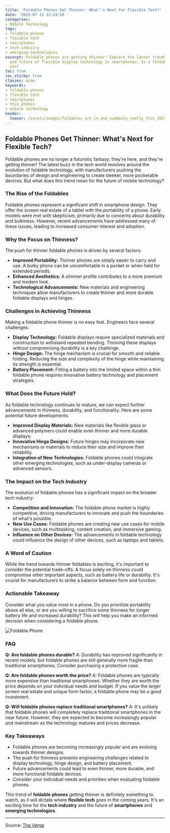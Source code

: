 ```yaml
---
title: 'Foldable Phones Get Thinner: What''s Next for Flexible Tech?'
date: '2025-07-13 12:24:50 '
categories:
- Mobile Technology
tags:
- foldable-phones
- flexible-tech
- smartphones
- tech-industry
- emerging-technologies
excerpt: Foldable phones are getting thinner! Explore the latest trends, challenges,
  and future of flexible display technology in smartphones. Is a foldable right for
  you?
toc: true
toc_sticky: true
classes: wide
keywords:
- foldable phones
- flexible tech
- smartphones
- thin phones
- mobile technology
header:
  teaser: /assets/images/foldables_are_in_and_suddenly_really_thin_20250713122450.png
---
```


## Foldable Phones Get Thinner: What's Next for Flexible Tech?

Foldable phones are no longer a futuristic fantasy; they're here, and they're getting thinner! The latest buzz in the tech world revolves around the evolution of foldable technology, with manufacturers pushing the boundaries of design and engineering to create sleeker, more pocketable devices. But what does this trend mean for the future of mobile technology?

### The Rise of the Foldables

Foldable phones represent a significant shift in smartphone design. They offer the screen real estate of a tablet with the portability of a phone. Early models were met with skepticism, primarily due to concerns about durability and bulkiness. However, recent advancements have addressed many of these issues, leading to increased consumer interest and adoption.

### Why the Focus on Thinness?

The push for thinner foldable phones is driven by several factors:

*   **Improved Portability:** Thinner phones are simply easier to carry and use. A bulky phone can be uncomfortable in a pocket or when held for extended periods.
*   **Enhanced Aesthetics:** A slimmer profile contributes to a more premium and modern look.
*   **Technological Advancements:** New materials and engineering techniques allow manufacturers to create thinner and more durable foldable displays and hinges.

### Challenges in Achieving Thinness

Making a foldable phone thinner is no easy feat. Engineers face several challenges:

*   **Display Technology:** Foldable displays require specialized materials and construction to withstand repeated bending. Thinning these displays without compromising durability is a key challenge.
*   **Hinge Design:** The hinge mechanism is crucial for smooth and reliable folding. Reducing the size and complexity of the hinge while maintaining its strength is essential.
*   **Battery Placement:** Fitting a battery into the limited space within a thin foldable phone requires innovative battery technology and placement strategies.

### What Does the Future Hold?

As foldable technology continues to mature, we can expect further advancements in thinness, durability, and functionality. Here are some potential future developments:

*   **Improved Display Materials:** New materials like flexible glass or advanced polymers could enable even thinner and more durable displays.
*   **Innovative Hinge Designs:** Future hinges may incorporate new mechanisms or materials to reduce their size and improve their reliability.
*   **Integration of New Technologies:** Foldable phones could integrate other emerging technologies, such as under-display cameras or advanced sensors.

### The Impact on the Tech Industry

The evolution of foldable phones has a significant impact on the broader tech industry:

*   **Competition and Innovation:** The foldable phone market is highly competitive, driving manufacturers to innovate and push the boundaries of what's possible.
*   **New Use Cases:** Foldable phones are creating new use cases for mobile devices, such as multitasking, content creation, and immersive gaming.
*   **Influence on Other Devices:** The advancements in foldable technology could influence the design of other devices, such as laptops and tablets.

### A Word of Caution

While the trend towards thinner foldables is exciting, it's important to consider the potential trade-offs. A focus solely on thinness could compromise other important aspects, such as battery life or durability. It's crucial for manufacturers to strike a balance between form and function.

### Actionable Takeaway

Consider what you value most in a phone. Do you prioritize portability above all else, or are you willing to sacrifice some thinness for longer battery life and increased durability? This will help you make an informed decision when considering a foldable phone.

![Foldable Phone](https://platform.theverge.com/wp-content/uploads/sites/2/2025/07/installer.png?quality=90&strip=all&crop=0,0,100,100)

### FAQ

**Q: Are foldable phones durable?**
A: Durability has improved significantly in recent models, but foldable phones are still generally more fragile than traditional smartphones. Consider purchasing a protective case.

**Q: Are foldable phones worth the price?**
A: Foldable phones are typically more expensive than traditional smartphones. Whether they are worth the price depends on your individual needs and budget. If you value the larger screen real estate and unique form factor, a foldable phone may be a good investment.

**Q: Will foldable phones replace traditional smartphones?**
A: It's unlikely that foldable phones will completely replace traditional smartphones in the near future. However, they are expected to become increasingly popular and mainstream as the technology matures and prices decrease.

### Key Takeaways

*   Foldable phones are becoming increasingly popular and are evolving towards thinner designs.
*   The push for thinness presents engineering challenges related to display technology, hinge design, and battery placement.
*   Future advancements could lead to even thinner, more durable, and more functional foldable devices.
*   Consider your individual needs and priorities when evaluating foldable phones.

This trend of **foldable phones** getting thinner is definitely something to watch, as it will dictate where **flexible tech** goes in the coming years. It's an exciting time for the **tech industry** and the future of **smartphones** and **emerging technologies**.

---

Source: [The Verge](https://www.theverge.com/installer-newsletter/705979/samsung-galaxy-z-fold-flip-7-nothing-phone-headphone-installer)